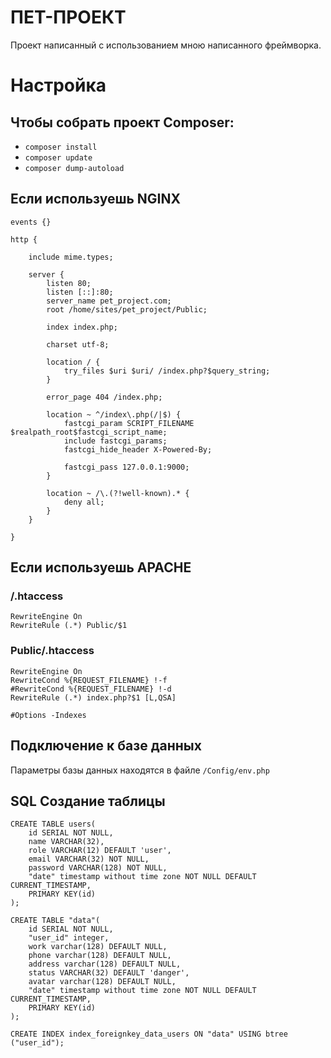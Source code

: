 # ПЕТ-ПРОЕКТ

Проект написанный с использованием мною написанного фреймворка.

# Настройка

## Чтобы собрать проект Composer:

- `composer install`
- `composer update`
- `composer dump-autoload`

## Если используешь NGINX

    events {}

    http {

        include mime.types;
        
        server {
            listen 80;
            listen [::]:80;
            server_name pet_project.com;
            root /home/sites/pet_project/Public;
            
            index index.php;
        
            charset utf-8;
        
            location / {
                try_files $uri $uri/ /index.php?$query_string;
            }
        
            error_page 404 /index.php;
        
            location ~ ^/index\.php(/|$) {
                fastcgi_param SCRIPT_FILENAME $realpath_root$fastcgi_script_name;
                include fastcgi_params;
                fastcgi_hide_header X-Powered-By;
                
                fastcgi_pass 127.0.0.1:9000;
            }
        
            location ~ /\.(?!well-known).* {
                deny all;
            }
        }	
        
    }

## Если используешь APACHE

### /.htaccess
    RewriteEngine On
    RewriteRule (.*) Public/$1

### Public/.htaccess
    RewriteEngine On
    RewriteCond %{REQUEST_FILENAME} !-f
    #RewriteCond %{REQUEST_FILENAME} !-d
    RewriteRule (.*) index.php?$1 [L,QSA]

    #Options -Indexes

## Подключение к базе данных

Параметры базы данных находятся в файле `/Config/env.php`

## SQL Создание таблицы 
    CREATE TABLE users(
        id SERIAL NOT NULL,
        name VARCHAR(32),
        role VARCHAR(12) DEFAULT 'user',
        email VARCHAR(32) NOT NULL,
        password VARCHAR(128) NOT NULL,
        "date" timestamp without time zone NOT NULL DEFAULT CURRENT_TIMESTAMP,
        PRIMARY KEY(id)
    );

    CREATE TABLE "data"(
        id SERIAL NOT NULL,
        "user_id" integer,
        work varchar(128) DEFAULT NULL,
        phone varchar(128) DEFAULT NULL,
        address varchar(128) DEFAULT NULL,
        status VARCHAR(32) DEFAULT 'danger',
        avatar varchar(128) DEFAULT NULL,
        "date" timestamp without time zone NOT NULL DEFAULT CURRENT_TIMESTAMP,
        PRIMARY KEY(id)
    );

    CREATE INDEX index_foreignkey_data_users ON "data" USING btree ("user_id");